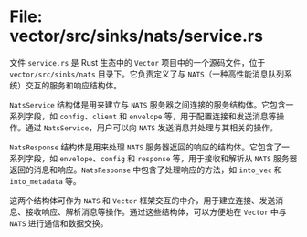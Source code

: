 # File: vector/src/sinks/nats/service.rs

文件 `service.rs` 是 Rust 生态中的 `Vector` 项目中的一个源码文件，位于 `vector/src/sinks/nats` 目录下。它负责定义了与 `NATS`（一种高性能消息队列系统）交互的服务和响应结构体。

`NatsService` 结构体是用来建立与 `NATS` 服务器之间连接的服务结构体。它包含一系列字段，如 `config`、`client` 和 `envelope` 等，用于配置连接和发送消息等操作。通过 `NatsService`，用户可以向 `NATS` 发送消息并处理与其相关的操作。

`NatsResponse` 结构体是用来处理 `NATS` 服务器返回的响应的结构体。它包含了一系列字段，如 `envelope`、`config` 和 `response` 等，用于接收和解析从 `NATS` 服务器返回的消息和响应。`NatsResponse` 中包含了处理响应的方法，如 `into_vec` 和 `into_metadata` 等。

这两个结构体可作为 `NATS` 和 `Vector` 框架交互的中介，用于建立连接、发送消息、接收响应、解析消息等操作。通过这些结构体，可以方便地在 `Vector` 中与 `NATS` 进行通信和数据交换。

